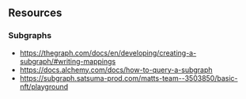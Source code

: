 ## Resources

### Subgraphs

- https://thegraph.com/docs/en/developing/creating-a-subgraph/#writing-mappings
- https://docs.alchemy.com/docs/how-to-query-a-subgraph
- https://subgraph.satsuma-prod.com/matts-team--3503850/basic-nft/playground
